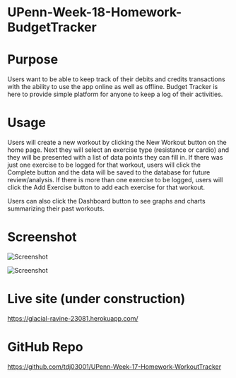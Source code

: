 # UPenn-Week-18-Homework-BudgetTracker


# Purpose

Users want to be able to keep track of their debits and credits transactions with the ability to use the app online as well as offline. Budget Tracker is here to provide simple platform for anyone to keep a log of their activities.

# Usage

Users will create a new workout by clicking the New Workout button on the home page. Next they will select an exercise type (resistance or cardio) and they will be presented with a list of data points they can fill in. If there was just one exercise to be logged for that workout, users will click the Complete button and the data will be saved to the database for future review/analysis. If there is more than one exercise to be logged, users will click the Add Exercise button to add each exercise for that workout.  

Users can also click the Dashboard button to see graphs and charts summarizing their past workouts.

# Screenshot

![Screenshot](./public/img/app-screenshot.png)

![Screenshot](./public/img/app-screenshot2.png)


# Live site (under construction)

https://glacial-ravine-23081.herokuapp.com/


# GitHub Repo

https://github.com/tdj03001/UPenn-Week-17-Homework-WorkoutTracker

